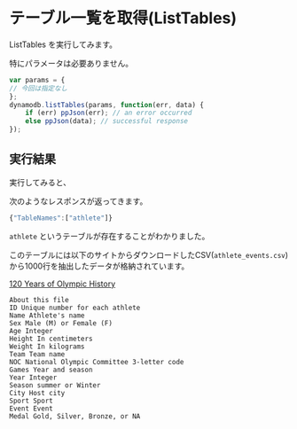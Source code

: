 # テーブル一覧を取得(ListTables)

ListTables を実行してみます。

特にパラメータは必要ありません。

```jsx
var params = {
// 今回は指定なし
};
dynamodb.listTables(params, function(err, data) {
    if (err) ppJson(err); // an error occurred
    else ppJson(data); // successful response
});
```

## 実行結果
実行してみると、

次のようなレスポンスが返ってきます。

```jsx
{"TableNames":["athlete"]}
```

`athlete` というテーブルが存在することがわかりました。


このテーブルには以下のサイトからダウンロードしたCSV(`athlete_events.csv`)から1000行を抽出したデータが格納されています。

[120 Years of Olympic History](https://www.kaggle.com/mysarahmadbhat/120-years-of-olympic-history)


```
About this file
ID Unique number for each athlete
Name Athlete's name
Sex Male (M) or Female (F)
Age Integer
Height In centimeters
Weight In kilograms
Team Team name
NOC National Olympic Committee 3-letter code
Games Year and season
Year Integer
Season summer or Winter
City Host city
Sport Sport
Event Event
Medal Gold, Silver, Bronze, or NA
```